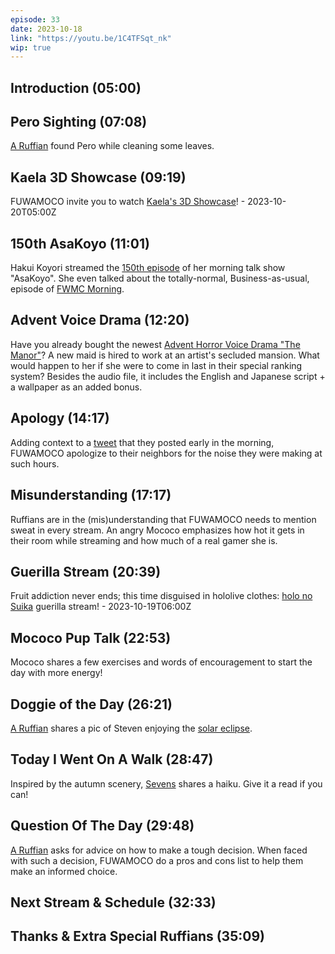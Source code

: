 ```yaml
---
episode: 33
date: 2023-10-18
link: "https://youtu.be/1C4TFSqt_nk"
wip: true
---
```


## Introduction (05:00)

## Pero Sighting (07:08)

[A Ruffian](https://twitter.com/art_k__/status/1711098409594347787) found Pero while cleaning some leaves.

## Kaela 3D Showcase (09:19)

FUWAMOCO invite you to watch [Kaela's 3D Showcase](https://youtu.be/uMc2xEMA5Ek)! - 2023-10-20T05:00Z

## 150th AsaKoyo (11:01)

Hakui Koyori streamed the [150th episode](https://youtu.be/H-uit7xUB4E) of her morning talk show "AsaKoyo". She even talked about the totally-normal, Business-as-usual, episode of [FWMC Morning](https://youtu.be/H-uit7xUB4E?t=50m24s).

## Advent Voice Drama (12:20)

Have you already bought the newest [Advent Horror Voice Drama "The Manor"](https://shop.hololivepro.com/en/products/hololiveen_advent_horrorvoicedrama)? A new maid is hired to work at an artist's secluded mansion. What would happen to her if she were to come in last in their special ranking system? Besides the audio file, it includes the English and Japanese script + a wallpaper as an added bonus.

## Apology (14:17)

Adding context to a [tweet](https://twitter.com/FUWAMOCO_en/status/1714613231782908080) that they posted early in the morning, FUWAMOCO apologize to their neighbors for the noise they were making at such hours.

## Misunderstanding (17:17)

Ruffians are in the (mis)understanding that FUWAMOCO needs to mention sweat in every stream. An angry Mococo emphasizes how hot it gets in their room while streaming and how much of a real gamer she is.

## Guerilla Stream (20:39)

Fruit addiction never ends; this time disguised in hololive clothes: [holo no Suika](https://youtu.be/wP1T96Bwwv0) guerilla stream! - 2023-10-19T06:00Z

## Mococo Pup Talk (22:53)

Mococo shares a few exercises and words of encouragement to start the day with more energy!

## Doggie of the Day (26:21)

[A Ruffian](https://twitter.com/meiday666/status/1713575685199953954) shares a pic of Steven enjoying the [solar eclipse](https://science.nasa.gov/eclipses/future-eclipses/eclipse-2023/).

## Today I Went On A Walk (28:47)

Inspired by the autumn scenery, [Sevens](https://twitter.com/SevensAte9/status/1714466898820100337) shares a haiku. Give it a read if you can!

## Question Of The Day (29:48)

[A Ruffian](https://twitter.com/infjeff/status/1714116272957358445) asks for advice on how to make a tough decision. When faced with such a decision, FUWAMOCO do a pros and cons list to help them make an informed choice.

## Next Stream & Schedule (32:33)

## Thanks & Extra Special Ruffians (35:09)
